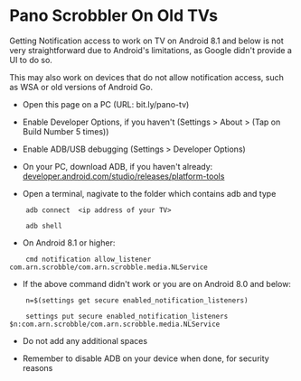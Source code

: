 # Pano Scrobbler On Old TVs

Getting Notification access to work on TV on Android 8.1 and below is not very straightforward due
to Android's limitations, as Google didn't provide a UI to do so.

This may also work on devices that do not allow notification access, such as WSA or old versions of
Android Go.

- Open this page on a PC (URL: bit.ly/pano-tv)

- Enable Developer Options, if you haven't (Settings > About > (Tap on Build Number 5 times))

- Enable ADB/USB debugging (Settings > Developer Options)

- On your PC, download ADB, if you haven't
  already: [developer.android.com/studio/releases/platform-tools](https://developer.android.com/studio/releases/platform-tools)


- Open a terminal, nagivate to the folder which contains adb and type

```
    adb connect  <ip address of your TV>
```

```
    adb shell
```

- On Android 8.1 or higher:

```
    cmd notification allow_listener com.arn.scrobble/com.arn.scrobble.media.NLService
```

- If the above command didn't work or you are on Android 8.0 and below:

```
    n=$(settings get secure enabled_notification_listeners)
```

```
    settings put secure enabled_notification_listeners $n:com.arn.scrobble/com.arn.scrobble.media.NLService
```

- Do not add any additional spaces

- Remember to disable ADB on your device when done, for security reasons